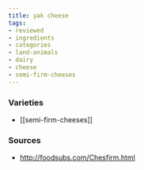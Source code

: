 ```yaml
---
title: yak cheese
tags:
- reviewed
- ingredients
- categories
- land-animals
- dairy
- cheese
- semi-firm-cheeses
---
```


### Varieties
* [[semi-firm-cheeses]]

### Sources
* http://foodsubs.com/Chesfirm.html
